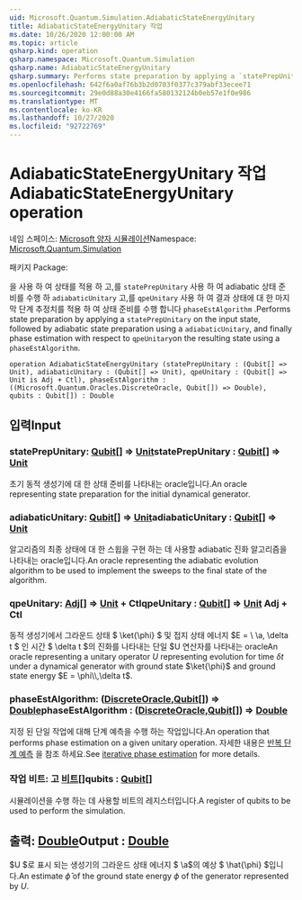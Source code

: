 ```yaml
---
uid: Microsoft.Quantum.Simulation.AdiabaticStateEnergyUnitary
title: AdiabaticStateEnergyUnitary 작업
ms.date: 10/26/2020 12:00:00 AM
ms.topic: article
qsharp.kind: operation
qsharp.namespace: Microsoft.Quantum.Simulation
qsharp.name: AdiabaticStateEnergyUnitary
qsharp.summary: Performs state preparation by applying a `statePrepUnitary` on the input state, followed by adiabatic state preparation using a `adiabaticUnitary`, and finally phase estimation with respect to `qpeUnitary`on the resulting state using a `phaseEstAlgorithm`.
ms.openlocfilehash: 642f6a0af76b3b2d0703f0377c379abf33ecee71
ms.sourcegitcommit: 29e0d88a30e4166fa580132124b0eb57e1f0e986
ms.translationtype: MT
ms.contentlocale: ko-KR
ms.lasthandoff: 10/27/2020
ms.locfileid: "92722769"
---
```

# <a name="adiabaticstateenergyunitary-operation"></a><span data-ttu-id="51882-102">AdiabaticStateEnergyUnitary 작업</span><span class="sxs-lookup"><span data-stu-id="51882-102">AdiabaticStateEnergyUnitary operation</span></span>

<span data-ttu-id="51882-103">네임 스페이스: [Microsoft 양자 시뮬레이션](xref:Microsoft.Quantum.Simulation)</span><span class="sxs-lookup"><span data-stu-id="51882-103">Namespace: [Microsoft.Quantum.Simulation](xref:Microsoft.Quantum.Simulation)</span></span>

<span data-ttu-id="51882-104">패키지 [](https://nuget.org/packages/)</span><span class="sxs-lookup"><span data-stu-id="51882-104">Package: [](https://nuget.org/packages/)</span></span>


<span data-ttu-id="51882-105">을 사용 하 여 상태를 적용 하 고,를 `statePrepUnitary` 사용 하 여 adiabatic 상태 준비를 수행 하 `adiabaticUnitary` 고,를 `qpeUnitary` 사용 하 여 결과 상태에 대 한 마지막 단계 추정치를 적용 하 여 상태 준비를 수행 합니다 `phaseEstAlgorithm` .</span><span class="sxs-lookup"><span data-stu-id="51882-105">Performs state preparation by applying a `statePrepUnitary` on the input state, followed by adiabatic state preparation using a `adiabaticUnitary`, and finally phase estimation with respect to `qpeUnitary`on the resulting state using a `phaseEstAlgorithm`.</span></span>

```qsharp
operation AdiabaticStateEnergyUnitary (statePrepUnitary : (Qubit[] => Unit), adiabaticUnitary : (Qubit[] => Unit), qpeUnitary : (Qubit[] => Unit is Adj + Ctl), phaseEstAlgorithm : ((Microsoft.Quantum.Oracles.DiscreteOracle, Qubit[]) => Double), qubits : Qubit[]) : Double
```


## <a name="input"></a><span data-ttu-id="51882-106">입력</span><span class="sxs-lookup"><span data-stu-id="51882-106">Input</span></span>

### <a name="stateprepunitary--qubit--unit"></a><span data-ttu-id="51882-107">statePrepUnitary: [Qubit](xref:microsoft.quantum.lang-ref.qubit)[] => [Unit](xref:microsoft.quantum.lang-ref.unit)</span><span class="sxs-lookup"><span data-stu-id="51882-107">statePrepUnitary : [Qubit](xref:microsoft.quantum.lang-ref.qubit)[] => [Unit](xref:microsoft.quantum.lang-ref.unit)</span></span> 

<span data-ttu-id="51882-108">초기 동적 생성기에 대 한 상태 준비를 나타내는 oracle입니다.</span><span class="sxs-lookup"><span data-stu-id="51882-108">An oracle representing state preparation for the initial dynamical generator.</span></span>


### <a name="adiabaticunitary--qubit--unit"></a><span data-ttu-id="51882-109">adiabaticUnitary: [Qubit](xref:microsoft.quantum.lang-ref.qubit)[] => [Unit](xref:microsoft.quantum.lang-ref.unit)</span><span class="sxs-lookup"><span data-stu-id="51882-109">adiabaticUnitary : [Qubit](xref:microsoft.quantum.lang-ref.qubit)[] => [Unit](xref:microsoft.quantum.lang-ref.unit)</span></span> 

<span data-ttu-id="51882-110">알고리즘의 최종 상태에 대 한 스윕을 구현 하는 데 사용할 adiabatic 진화 알고리즘을 나타내는 oracle입니다.</span><span class="sxs-lookup"><span data-stu-id="51882-110">An oracle representing the adiabatic evolution algorithm to be used to implement the sweeps to the final state of the algorithm.</span></span>


### <a name="qpeunitary--qubit--unit-adj--ctl"></a><span data-ttu-id="51882-111">qpeUnitary: [Adj](xref:microsoft.quantum.lang-ref.qubit)[] => [Unit](xref:microsoft.quantum.lang-ref.unit) + Ctl</span><span class="sxs-lookup"><span data-stu-id="51882-111">qpeUnitary : [Qubit](xref:microsoft.quantum.lang-ref.qubit)[] => [Unit](xref:microsoft.quantum.lang-ref.unit) Adj + Ctl</span></span>

<span data-ttu-id="51882-112">동적 생성기에서 그라운드 상태 $ \ket{\phi} $ 및 접지 상태 에너지 $E = \\ \a, \delta t $ 인 시간 $ \delta t $의 진화를 나타내는 단일 $U 연산자를 나타내는 oracle</span><span class="sxs-lookup"><span data-stu-id="51882-112">An oracle representing a unitary operator $U$ representing evolution for time $\delta t$ under a dynamical generator with ground state $\ket{\phi}$ and ground state energy $E = \phi\\,\delta t$.</span></span>


### <a name="phaseestalgorithm--discreteoraclequbit--double"></a><span data-ttu-id="51882-113">phaseEstAlgorithm: ([DiscreteOracle](xref:Microsoft.Quantum.Oracles.DiscreteOracle),[Qubit](xref:microsoft.quantum.lang-ref.qubit)[]) => [Double](xref:microsoft.quantum.lang-ref.double)</span><span class="sxs-lookup"><span data-stu-id="51882-113">phaseEstAlgorithm : ([DiscreteOracle](xref:Microsoft.Quantum.Oracles.DiscreteOracle),[Qubit](xref:microsoft.quantum.lang-ref.qubit)[]) => [Double](xref:microsoft.quantum.lang-ref.double)</span></span> 

<span data-ttu-id="51882-114">지정 된 단일 작업에 대해 단계 예측을 수행 하는 작업입니다.</span><span class="sxs-lookup"><span data-stu-id="51882-114">An operation that performs phase estimation on a given unitary operation.</span></span>
<span data-ttu-id="51882-115">자세한 내용은 [반복 단계 예측](/quantum/libraries/characterization#iterative-phase-estimation) 을 참조 하세요.</span><span class="sxs-lookup"><span data-stu-id="51882-115">See [iterative phase estimation](/quantum/libraries/characterization#iterative-phase-estimation) for more details.</span></span>


### <a name="qubits--qubit"></a><span data-ttu-id="51882-116">작업 비트: 고 [비트](xref:microsoft.quantum.lang-ref.qubit)[]</span><span class="sxs-lookup"><span data-stu-id="51882-116">qubits : [Qubit](xref:microsoft.quantum.lang-ref.qubit)[]</span></span>

<span data-ttu-id="51882-117">시뮬레이션을 수행 하는 데 사용할 비트의 레지스터입니다.</span><span class="sxs-lookup"><span data-stu-id="51882-117">A register of qubits to be used to perform the simulation.</span></span>



## <a name="output--double"></a><span data-ttu-id="51882-118">출력: [Double](xref:microsoft.quantum.lang-ref.double)</span><span class="sxs-lookup"><span data-stu-id="51882-118">Output : [Double](xref:microsoft.quantum.lang-ref.double)</span></span>

<span data-ttu-id="51882-119">$U $로 표시 되는 생성기의 그라운드 상태 에너지 $ \a$의 예상 $ \hat{\phi} $입니다.</span><span class="sxs-lookup"><span data-stu-id="51882-119">An estimate $\hat{\phi}$ of the ground state energy $\phi$ of the generator represented by $U$.</span></span>